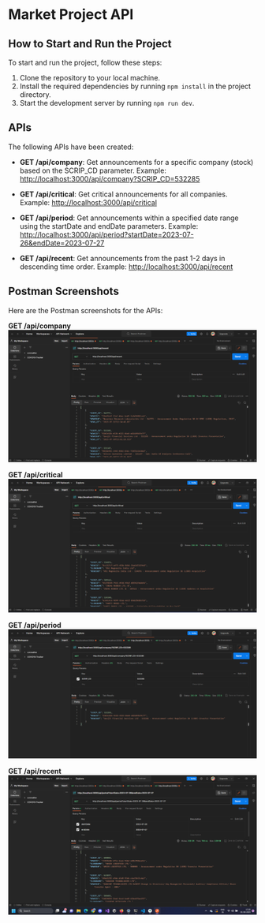 # Market Project API

## How to Start and Run the Project

To start and run the project, follow these steps:

1. Clone the repository to your local machine.
2. Install the required dependencies by running `npm install` in the project directory.
3. Start the development server by running `npm run dev`.

## APIs

The following APIs have been created:

- **GET /api/company**: Get announcements for a specific company (stock) based on the SCRIP_CD parameter. Example: [http://localhost:3000/api/company?SCRIP_CD=532285](http://localhost:3000/api/company?SCRIP_CD=532285)

- **GET /api/critical**: Get critical announcements for all companies. Example: [http://localhost:3000/api/critical](http://localhost:3000/api/critical)

- **GET /api/period**: Get announcements within a specified date range using the startDate and endDate parameters. Example: [http://localhost:3000/api/period?startDate=2023-07-26&endDate=2023-07-27](http://localhost:3000/api/period?startDate=2023-07-26&endDate=2023-07-27)

- **GET /api/recent**: Get announcements from the past 1-2 days in descending time order. Example: [http://localhost:3000/api/recent](http://localhost:3000/api/recent)

## Postman Screenshots

Here are the Postman screenshots for the APIs:

**GET /api/company**
[![Postman Screenshot 1](./images/postman_screenshot_1.png)](./images/postman_screenshot_1.png)

**GET /api/critical**
[![Postman Screenshot 2](./images/postman_screenshot_2.png)](./images/postman_screenshot_2.png)

**GET /api/period**
[![Postman Screenshot 3](./images/postman_screenshot_3.png)](./images/postman_screenshot_3.png)

**GET /api/recent**
[![Postman Screenshot 4](./images/postman_screenshot_4.png)](./images/postman_screenshot_4.png)
